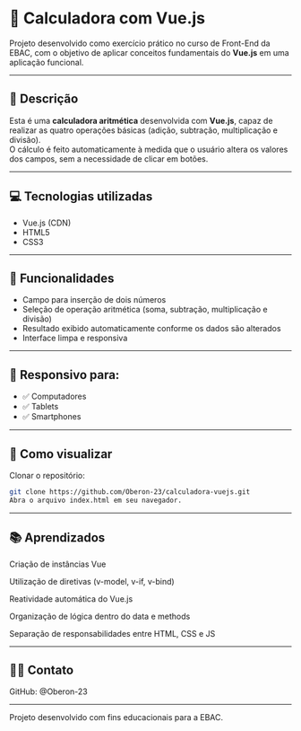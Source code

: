 # 🧮 Calculadora com Vue.js

Projeto desenvolvido como exercício prático no curso de Front-End da EBAC, com o objetivo de aplicar conceitos fundamentais do **Vue.js** em uma aplicação funcional.

---

## 📄 Descrição

Esta é uma **calculadora aritmética** desenvolvida com **Vue.js**, capaz de realizar as quatro operações básicas (adição, subtração, multiplicação e divisão).  
O cálculo é feito automaticamente à medida que o usuário altera os valores dos campos, sem a necessidade de clicar em botões.

---

## 💻 Tecnologias utilizadas

- Vue.js (CDN)  
- HTML5  
- CSS3  

---

## 🧠 Funcionalidades

- Campo para inserção de dois números  
- Seleção de operação aritmética (soma, subtração, multiplicação e divisão)  
- Resultado exibido automaticamente conforme os dados são alterados  
- Interface limpa e responsiva  

---

## 📱 Responsivo para:

- ✅ Computadores  
- ✅ Tablets  
- ✅ Smartphones

---

## 🚀 Como visualizar

Clonar o repositório:

```bash
git clone https://github.com/Oberon-23/calculadora-vuejs.git
Abra o arquivo index.html em seu navegador.
```

---

## 📚 Aprendizados
Criação de instâncias Vue

Utilização de diretivas (v-model, v-if, v-bind)

Reatividade automática do Vue.js

Organização de lógica dentro do data e methods

Separação de responsabilidades entre HTML, CSS e JS

---

## 🙋‍♂️ Contato
GitHub: @Oberon-23

---

Projeto desenvolvido com fins educacionais para a EBAC.

